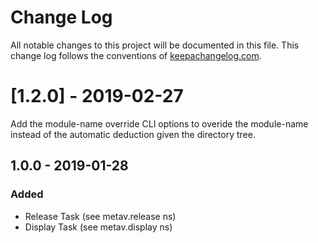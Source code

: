 # Change Log
All notable changes to this project will be documented in this file. 
This change log follows the conventions of [keepachangelog.com](http://keepachangelog.com/).

# [1.2.0] - 2019-02-27 #

Add the module-name override CLI options to overide the module-name instead of the automatic deduction given the directory tree.

## 1.0.0 - 2019-01-28
### Added
- Release Task (see metav.release ns)
- Display Task (see metav.display ns) 

[Unreleased]: https://github.com/jgrodziski/metav/compare/0.1.1...HEAD
[0.1.1]: https://github.com/jgrodziski/metav/compare/0.1.0...0.1.1
